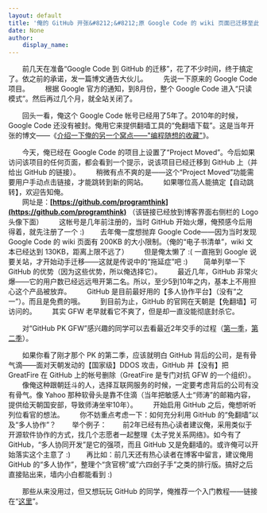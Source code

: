 ```yaml
---
layout: default
title: '俺的 GitHub 开张&#8212;&#8212;原 Google Code 的 wiki 页面已迁移至此'
date: None
author:
    display_name: 
---
```


　　前几天在准备“Google Code 到 GitHub 的迁移”，花了不少时间，终于搞定了。依之前的承诺，发一篇博文通告大伙儿。 　　先说一下原来的 Google Code 项目。 　　根据 Google 官方的通知，到8月份，整个 Google Code 进入“只读模式”。然后再过几个月，就全站关闭了。

　　回头一看，俺这个 Google Code 帐号已经用了5年了。2010年的时候，Google Code 还没有被封。俺用它来提供翻墙工具的“免翻墙下载”。这是当年开张的博文——《[介绍一下俺的另一个窝点——"编程随想的收藏"](http://program-think.blogspot.com/2010/08/my-shared-favorites.html)》。

　　今天，俺已经在 Google Code 的项目上设置了“Project Moved”。今后如果访问该项目的任何页面，都会看到一个提示，说该项目已经迁移到 GitHub 上（并给出 GitHub 的链接）。 　　稍微有点不爽的是——这个“Project Moved”功能需要用户手动点击链接，才能跳转到新的网站。 　　如果哪位高人能搞定【自动跳转】，欢迎告知俺。  
　　网址是：**[https://github.com/programthink](https://github.com/programthink)** （该链接已经放到博客界面右侧栏的 Logo 头像下面） 　　这帐号是几年前注册的，当时 GitHub 开始火爆，俺预感今后用得着，就先注册了一个 :) 　　去年俺一度想抛弃 Google Code——因为当时发现 Google Code 的 wiki 页面有 200KB 的大小限制。（俺的“电子书清单”，wiki 文本已经达到 130KB，距离上限不远了） 　　但是俺太懒了 :( 一直拖到 Google 说要关站，才开始动手迁移——这就是传说中的“拖延症”吧 :) 　　简单列举一下 GitHub 的优势（因为这些优势，所以俺选择它）。 　　最近几年，GitHub 非常火爆——它的用户数已经远远甩开第二名。所以，至少5到10年之内，基本上不用担心这个产品被放弃。 　　GitHub 是目前最好用的【多人协作平台】（没有“之一”）。而且是免费的哦。 　　到目前为止，GitHub 的官网在天朝是【免翻墙】可访问的。 　　其实 GFW 老早就看它不爽了，但是却一直没能彻底封杀它。

　　对“GitHub PK GFW”感兴趣的同学可以去看最近2年交手的过程（[第一季](http://program-think.blogspot.com/2013/02/weekly-share-39.html)，[第二季](http://program-think.blogspot.com/2015/03/weekly-share-82.html)）。

　　如果你看了刚才那个 PK 的第二季，应该就明白 GitHub 背后的公司，是有骨气滴——面对天朝发动的【国家级】DDOS 攻击，GitHub 并【没有】把 GreatFire 在 GitHub 上的帐号删除（GreatFire 是专门对抗 GFW 的一个组织）。 　　像俺这种跟朝廷斗的人，选择互联网服务的时候，一定要考虑背后的公司有没有骨气。像 Yahoo 那种软骨头是靠不住滴（当年把敏感人士“师涛”的邮箱内容，提供给天朝国安部，导致师涛坐牢10年）。 　　开始启用 GitHub 之后，俺想听听列位看官的想法。 　　你不妨重点考虑一下：如何充分利用 GitHub 的“免翻墙”以及“多人协作”？ 　　举个例子： 　　前2年已经有热心读者建议俺，采用类似于开源软件协作的方式，找几个志愿者一起整理《太子党关系网络》。如今有了 GitHub，“多人协同开发”是它的强项，而且 GitHub 又是免翻墙的。或许俺可以开始落实这个主意了 :) 　　再比如：前几天还有热心读者在博客中留言，建议俺用 GitHub 的“多人协作”，整理个“贪官榜”或“六四刽子手”之类的排行版。搞好之后直接贴出来，墙内小白都能看到 :)

　　那些从来没用过，但又想玩玩 GitHub 的同学，俺推荐一个入门教程——链接在“[这里](http://www.worldhello.net/gotgithub/)”。

